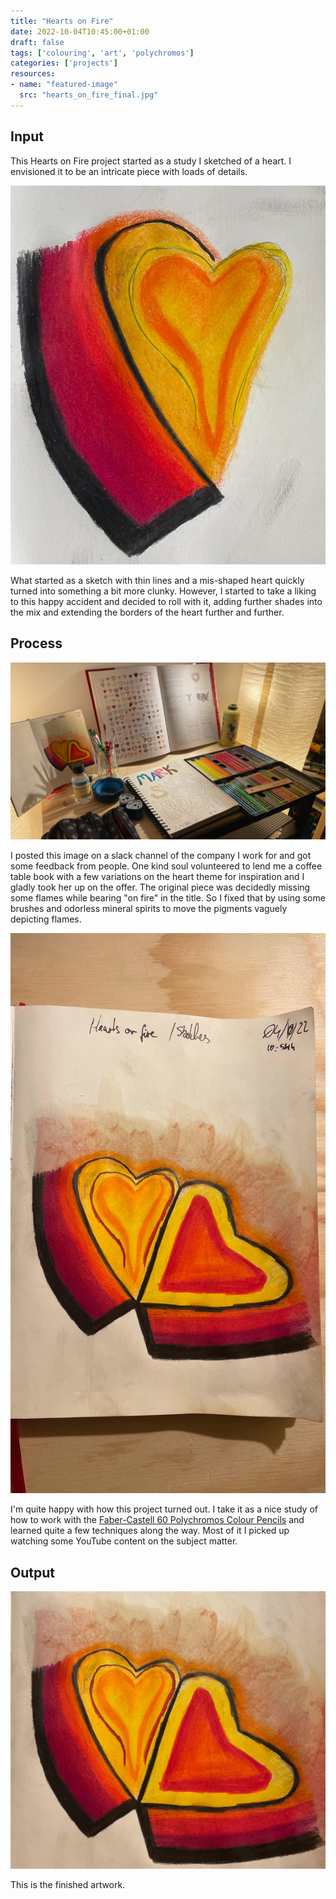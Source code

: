 ```yaml
---
title: "Hearts on Fire"
date: 2022-10-04T10:45:00+01:00
draft: false
tags: ['colouring', 'art', 'polychromos']
categories: ['projects']
resources:
- name: "featured-image"
  src: "hearts_on_fire_final.jpg"
---
```


## Input

This Hearts on Fire project started as a study I sketched of a heart. I envisioned it to be an intricate piece with loads of details.

![alt text](hearts_on_fire_draft.jpeg "The original piece was created layering a bunch of colours.")

What started as a sketch with thin lines and a mis-shaped heart quickly turned into something a bit more clunky. However, I started to take a liking to this happy accident and decided to roll with it, adding further shades into the mix and extending the borders of the heart further and further.

## Process

![alt text](hearts_on_fire_process.jpeg "Hearts on Fire and the supplies and inspiration used to create it.")

I posted this image on a slack channel of the company I work for and got some feedback from people. One kind soul volunteered to lend me a coffee table book with a few variations on the heart theme for inspiration and I gladly took her up on the offer. The original piece was decidedly missing some flames while bearing "on fire" in the title. So I fixed that by using some brushes and odorless mineral spirits to move the pigments vaguely depicting flames.

![alt text](hearts_on_fire_sketchbook.jpeg "Quick snap of the finished piece in my sketchbook.")

I'm quite happy with how this project turned out. I take it as a nice study of how to work with the [Faber-Castell 60 Polychromos Colour Pencils](https://www.faber-castell.de/produkte/PolychromosFarbstift60erMetalletui/110060) and learned quite a few techniques along the way. Most of it I picked up watching some YouTube content on the subject matter.

## Output

![alt text](hearts_on_fire_final.jpg "Hearts on Fire finished.")

This is the finished artwork.
